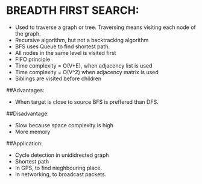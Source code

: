 BREADTH FIRST SEARCH:
=====================

* Used to traverse a graph or tree. Traversing means visiting each node of the graph.
* Recursive algorithm, but not a backtracking algorithm
* BFS uses Queue to find shortest path.
* All nodes in the same level is visited first
* FIFO principle
* Time complexity = O(V+E), when adjacency list is used
* Time complexity = O(V^2) when adjacency matrix is used
* Siblings are visited before children

##Advantages:
* When target is close to source BFS is preffered than DFS.

##Disadvantage:
* Slow because space complexity is high
* More memory

##Application:
* Cycle detection in unididrected graph
* Shortest path
* In GPS, to find nieghbouring place.
* In networking, to broadcast packets.


